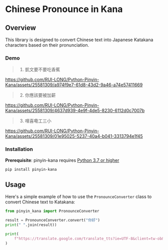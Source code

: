 # Chinese Pronounce in Kana

## Overview

This library is designed to convert Chinese text into Japanese Katakana characters based on their pronunciation.

<h3>Demo</h3>

> 1. 凱文要不要吃香蕉

https://github.com/RUI-LONG/Python-Pinyin-Kana/assets/25581309/a974f9e7-61d8-43d2-9a46-a74e57411669

> 2. 你應該要被加薪

https://github.com/RUI-LONG/Python-Pinyin-Kana/assets/25581309/4637d939-4e9f-4de5-8230-6112d0c7007b

> 3. 哩喜嘞工三小

https://github.com/RUI-LONG/Python-Pinyin-Kana/assets/25581309/01e95025-5237-40a4-b041-3313794e1f45


### Installation

**Prerequisite**: pinyin-kana requires [Python 3.7 or higher](https://www.python.org/downloads/)

```
pip install pinyin-kana
```

## Usage

Here's a simple example of how to use the `PronounceConverter` class to convert Chinese text to Katakana:

```python
from pinyin_kana import PronounceConverter

result = PronounceConverter.convert("你好")
print(" ".join(result))

print(
    f"https://translate.google.com/translate_tts?ie=UTF-8&client=tw-ob&tl=ja&q={'+'.join(result)}"
)
```
